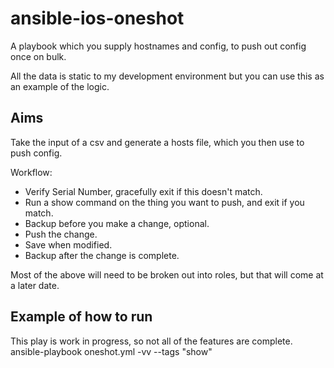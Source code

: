 # ansible-ios-oneshot

A playbook which you supply hostnames and config, to push out config once on bulk.

All the data is static to my development environment but you can use this as an example of the logic.

## Aims

Take the input of a csv and generate a hosts file, which you then use to push config.

Workflow:
 - Verify Serial Number, gracefully exit if this doesn't match.
 - Run a show command on the thing you want to push, and exit if you match.
 - Backup before you make a change, optional.
 - Push the change.
 - Save when modified.
 - Backup after the change is complete.

Most of the above will need to be broken out into roles, but that will come at a later date.

## Example of how to run
This play is work in progress, so not all of the features are complete.
ansible-playbook oneshot.yml -vv --tags "show"